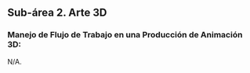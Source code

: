 ## Sub-área 2. Arte 3D ##

### Manejo de Flujo de Trabajo en una Producción de Animación 3D: ###
N/A.

